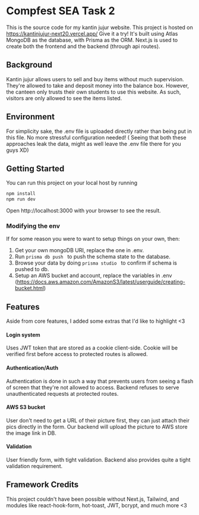 # Compfest SEA Task 2
This is the source code for my kantin jujur website. This project is hosted on https://kantinjujur-next20.vercel.app/ 
Give it a try!
It's built using Atlas MongoDB as the database, with Prisma as the ORM.
Next.js is used to create both the frontend and the backend (through api routes).

## Background
Kantin jujur allows users to sell and buy items without much supervision. They're allowed to take and deposit money into the balance box.
However, the canteen only trusts their own students to use this website. As such, visitors are only allowed to see the items listed. 

## Environment
For simplicity sake, the .env file is uploaded directly rather than being put in this file.
No more stressful configuration needed! ( Seeing that both these approaches leak the data, might as well leave the .env file there for you guys XD)

## Getting Started
You can run this project on your local host by running

```bash
npm install
npm run dev
```

Open http://localhost:3000 with your browser to see the result.

### Modifying the env
If for some reason you were to want to setup things on your own, then:
1. Get your own mongoDB URI, replace the one in .env.
2. Run ```prisma db push ``` to push the schema state to the database.
3. Browse your data by doing ```prisma studio ``` to confirm if schema is pushed to db. 
4. Setup an AWS bucket and account, replace the variables in .env (https://docs.aws.amazon.com/AmazonS3/latest/userguide/creating-bucket.html)

## Features
Aside from core features, I added some extras that I'd like to highlight <3
#### Login system
Uses JWT token that are stored as a cookie client-side. Cookie will be verified first before access to protected routes is allowed.
#### Authentication/Auth 
Authentication is done in such a way that prevents users from seeing a flash of screen that they're not allowed to access. Backend refuses to serve unauthenticated requests at protected routes.
#### AWS S3 bucket
User don't need to get a URL of their picture first, they can just attach their pics directly in the form. Our backend will upload the picture to AWS store the image link in DB.
#### Validation
User friendly form, with tight validation. Backend also provides quite a tight validation requirement. 

## Framework Credits
This project couldn't have been possible without Next.js, Tailwind, and modules like react-hook-form, hot-toast, JWT, bcrypt, and much more <3

